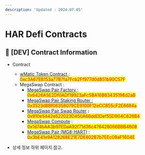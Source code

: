 ```yaml
---
description: 'Updated : 2024.07.05'
---
```


# HAR Defi Contracts



## 📌  \[DEV] Contract Information <a href="#stg-contract-information" id="stg-contract-information"></a>

* Contract
  * [wMatic Token Contract ](https://testnet.bscscan.com/address/0xc3A67EB153a77B7fa7Fcb2Ff977d0d851b90C57F): <mark style="color:red;">0xc3A67EB153a77B7fa7Fcb2Ff977d0d851b90C57F</mark>
  * MegaSwap Contract :&#x20;
    * [MegaSwap Pair Factory](https://testnet.bscscan.com/address/0x6426A5E2Df0ADf19923aFc5BA16B63435198d2aB)[ ](https://amoy.polygonscan.com/address/0x7F8dFD8D40a833cDA4816dFC429820F03fBCCf70): <mark style="color:red;">0x6426A5E2Df0ADf19923aFc5BA16B63435198d2aB</mark>
    * [MegaSwap Pair Staking Router :](https://testnet.bscscan.com/address/0x3523d8Bf06358079CE9100F12eCC855cF2E6684a) <mark style="color:red;">0x3523d8Bf06358079CE9100F12eCC855cF2E6684a</mark>
    * [MegaSwap Pair Swap Router](https://testnet.bscscan.com/address/0x910e5442e522023D450A68ddDDef55D904C628B4) **:** <mark style="color:red;">0x910e5442e522023D450A68ddDDef55D904C628B4</mark>
    * [MegaSwap Compute](https://testnet.bscscan.com/address/0x1d74bAA3b97EDaA92f71d36c476428066BBB4B08) : <mark style="color:red;">0x1d74bAA3b97EDaA92f71d36c476428066BBB4B08</mark>
    * [MegaSwap Pair (MG8-HART)](https://testnet.bscscan.com/address/0x3bE41e9A128268E21E7DE602B7b7EEc09aF1604E) : <mark style="color:red;">0x3bE41e9A128268E21E7DE602B7b7EEc09aF1604E</mark>



* 상세 정보 하위 페이지 참고.
